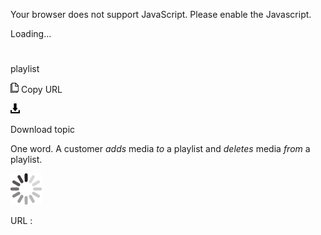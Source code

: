 Your browser does not support JavaScript. Please enable the Javascript.

Loading...

# 

playlist

![Copy URL](media/playlist/Copy.png)
Copy URL

![Download](media/playlist/Download.png)

Download topic

One word. A customer *adds* media *to* a playlist and *deletes* media *from* a playlist.

![In progress](media/playlist/activity-large.gif)

URL :
